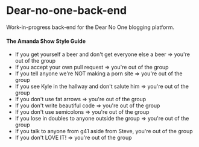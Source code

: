 # Dear-no-one-back-end

Work-in-progress back-end for the Dear No One blogging platform.

#### The Amanda Show Style Guide

* If you get yourself a beer and don't get everyone else a beer => you're out of the group
* If you accept your own pull request => you're out of the group
* If you tell anyone we're NOT making a porn site => you're out of the group
* If you see Kyle in the hallway and don't salute him => you're out of the group
* If you don't use fat arrows => you're out of the group
* If you don't write beautiful code => you're out of the group
* If you don't use semicolons => you're out of the group
* If you lose in doubles to anyone outside the group => you're out of the group
* If you talk to anyone from g41 aside from Steve, you're out of the group
* If you don't LOVE IT! => you're out of the group
